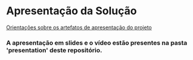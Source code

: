# Apresentação da Solução

<a href="../docs/10-Apresentação do Projeto.md"> Orientações sobre os artefatos de apresentação do projeto</a>

### A apresentação em slides e o vídeo estão presentes na pasta 'presentation' deste repositório.
